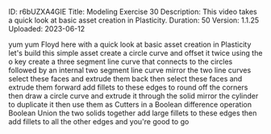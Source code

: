 ID: r6bUZXA4GIE
Title: Modeling Exercise 30
Description: This video takes a quick look at basic asset creation in Plasticity.
Duration: 50
Version: 1.1.25
Uploaded: 2023-06-12

yum yum Floyd here with a quick look at
basic asset creation in Plasticity
let's build this simple asset create a
circle curve and offset it twice using
the o key
create a three segment line curve that
connects to the circles followed by an
internal two segment line curve
mirror the two line curves select these
faces and extrude them back then select
these faces and extrude them forward add
fillets to these edges to round off the
corners then draw a circle curve and
extrude it through the solid
mirror the cylinder to duplicate it then
use them as Cutters in a Boolean
difference operation Boolean Union the
two solids together add large fillets to
these edges then add fillets to all the
other edges and you're good to go

